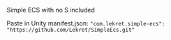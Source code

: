 Simple ECS with no S included

Paste in Unity manifest.json:
```"com.lekret.simple-ecs": "https://github.com/Lekret/SimpleEcs.git"```
